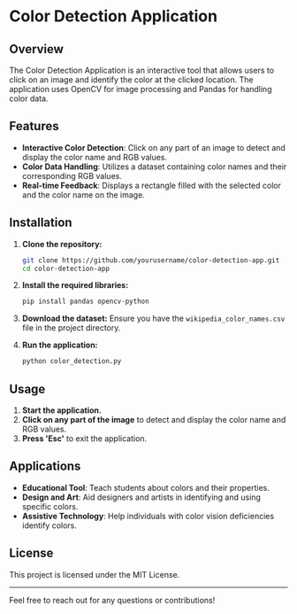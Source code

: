 # Color Detection Application

## Overview

The Color Detection Application is an interactive tool that allows users to click on an image and identify the color at the clicked location. The application uses OpenCV for image processing and Pandas for handling color data.

## Features

- **Interactive Color Detection**: Click on any part of an image to detect and display the color name and RGB values.
- **Color Data Handling**: Utilizes a dataset containing color names and their corresponding RGB values.
- **Real-time Feedback**: Displays a rectangle filled with the selected color and the color name on the image.

## Installation

1. **Clone the repository:**
    ```bash
    git clone https://github.com/yourusername/color-detection-app.git
    cd color-detection-app
    ```

2. **Install the required libraries:**
    ```bash
    pip install pandas opencv-python
    ```

3. **Download the dataset:**
    Ensure you have the `wikipedia_color_names.csv` file in the project directory.

4. **Run the application:**
    ```bash
    python color_detection.py
    ```

## Usage

1. **Start the application.**
2. **Click on any part of the image** to detect and display the color name and RGB values.
3. **Press 'Esc'** to exit the application.

## Applications

- **Educational Tool**: Teach students about colors and their properties.
- **Design and Art**: Aid designers and artists in identifying and using specific colors.
- **Assistive Technology**: Help individuals with color vision deficiencies identify colors.

## License

This project is licensed under the MIT License.

---

Feel free to reach out for any questions or contributions!
